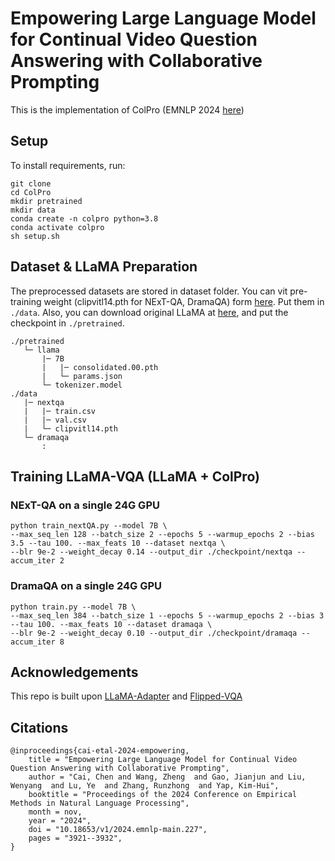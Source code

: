 # Empowering Large Language Model for Continual Video Question Answering with Collaborative Prompting

This is the implementation of ColPro (EMNLP 2024 [here](https://aclanthology.org/2024.emnlp-main.227/))

## Setup
To install requirements, run:
```
git clone
cd ColPro
mkdir pretrained
mkdir data
conda create -n colpro python=3.8
conda activate colpro
sh setup.sh
```

## Dataset & LLaMA Preparation

The preprocessed datasets are stored in dataset folder. You can vit pre-training weight (clipvitl14.pth for NExT-QA, DramaQA) form [here](https://drive.google.com/drive/folders/1XtMZMNW3CRmzvpEVYj29iaUgDFcPUroe?usp=drive_link). Put them in ```./data```. Also, you can download original LLaMA at [here](https://github.com/facebookresearch/llama/tree/llama_v1), and put the checkpoint in ```./pretrained```. 

```
./pretrained
   └─ llama
       |─ 7B
       |   |─ consolidated.00.pth
       |   └─ params.json
       └─ tokenizer.model
./data
   |─ nextqa
   |   |─ train.csv
   |   |─ val.csv
   |   └─ clipvitl14.pth
   └─ dramaqa
       :
```

## Training LLaMA-VQA (LLaMA + ColPro)

### NExT-QA on a single 24G GPU

```
python train_nextQA.py --model 7B \
--max_seq_len 128 --batch_size 2 --epochs 5 --warmup_epochs 2 --bias 3.5 --tau 100. --max_feats 10 --dataset nextqa \
--blr 9e-2 --weight_decay 0.14 --output_dir ./checkpoint/nextqa --accum_iter 2
```

### DramaQA on a single 24G GPU

```
python train.py --model 7B \
--max_seq_len 384 --batch_size 1 --epochs 5 --warmup_epochs 2 --bias 3 --tau 100. --max_feats 10 --dataset dramaqa \
--blr 9e-2 --weight_decay 0.10 --output_dir ./checkpoint/dramaqa --accum_iter 8
```

## Acknowledgements

This repo is built upon [LLaMA-Adapter](https://github.com/OpenGVLab/LLaMA-Adapter) and [Flipped-VQA](https://github.com/mlvlab/Flipped-VQA)

## Citations

```
@inproceedings{cai-etal-2024-empowering,
    title = "Empowering Large Language Model for Continual Video Question Answering with Collaborative Prompting",
    author = "Cai, Chen and Wang, Zheng  and Gao, Jianjun and Liu, Wenyang  and Lu, Ye  and Zhang, Runzhong  and Yap, Kim-Hui",
    booktitle = "Proceedings of the 2024 Conference on Empirical Methods in Natural Language Processing",
    month = nov,
    year = "2024",
    doi = "10.18653/v1/2024.emnlp-main.227",
    pages = "3921--3932",
}
```

